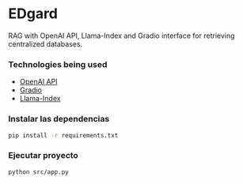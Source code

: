 # EDgard
RAG with OpenAI API, Llama-Index and Gradio interface for retrieving centralized databases.

### Technologies being used
* [OpenAI API](https://platform.openai.com/)
* [Gradio](https://gradio.app)
* [Llama-Index](https://llamaindex.ai/)

### Instalar las dependencias
```sh
pip install -r requirements.txt
```

### Ejecutar proyecto
```sh
python src/app.py
```
